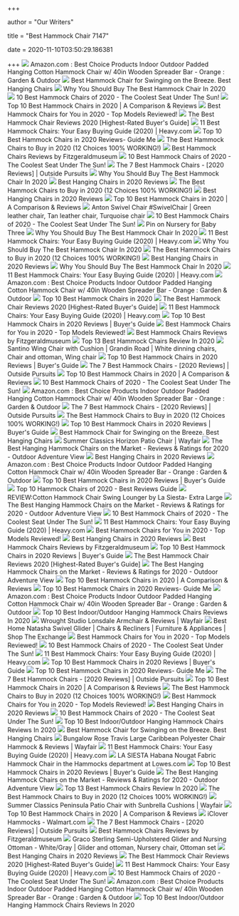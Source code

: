 +++
        
author = "Our Writers"
        
title = "Best Hammock Chair 7147"
        
date = 2020-11-10T03:50:29.186381
        
+++
[ ![](https://images-na.ssl-images-amazon.com/images/I/81JJ%2Bo4JEFL._AC_SL1500_.jpg)](https://images-na.ssl-images-amazon.com/images/I/81JJ%2Bo4JEFL._AC_SL1500_.jpg) Amazon.com : Best Choice Products Indoor Outdoor Padded Hanging Cotton Hammock  Chair w/ 40in Wooden Spreader Bar - Orange : Garden & Outdoor
[ ![](https://www.outsidemodern.com/wp-content/uploads/2016/03/A-Contender-for-the-Best-Hammock-Chair.jpg)](https://www.outsidemodern.com/wp-content/uploads/2016/03/A-Contender-for-the-Best-Hammock-Chair.jpg) Best Hammock Chair for Swinging on the Breeze. Best Hanging Chairs
[ ![](https://images-na.ssl-images-amazon.com/images/I/71iNQpv0XgL._AC_SX466_.jpg)](https://images-na.ssl-images-amazon.com/images/I/71iNQpv0XgL._AC_SX466_.jpg) Why You Should Buy The Best Hammock Chair In 2020
[ ![](https://aguidepro.com/wp-content/uploads/2019/07/Best-Choice-Products-Deluxe-Padded-Cotton-Hammock-Hanging-Chair.jpg)](https://aguidepro.com/wp-content/uploads/2019/07/Best-Choice-Products-Deluxe-Padded-Cotton-Hammock-Hanging-Chair.jpg) 10 Best Hammock Chairs of 2020 - The Coolest Seat Under The Sun!
[ ![](https://trendyreviewed.com/wp-content/uploads/2020/01/Y-STOP-Hanging-Hammock-Chair-1024x1024.jpg)](https://trendyreviewed.com/wp-content/uploads/2020/01/Y-STOP-Hanging-Hammock-Chair-1024x1024.jpg) Top 10 Best Hammock Chairs in 2020 | A Comparison & Reviews
[ ![](https://outdoorexpart.com/wp-content/uploads/2020/01/Greenstell-Caribbean-Hammock-Chair.jpg)](https://outdoorexpart.com/wp-content/uploads/2020/01/Greenstell-Caribbean-Hammock-Chair.jpg) Best Hammock Chairs for You in 2020 - Top Models Reviewed!
[ ![](https://www.serenityhealth.com/product_images/brand/Sunnydaze_Decor/LY-CHC-TN/MAIN__WB__1.jpg)](https://www.serenityhealth.com/product_images/brand/Sunnydaze_Decor/LY-CHC-TN/MAIN__WB__1.jpg) The Best Hammock Chair Reviews 2020 [Highest-Rated Buyer's Guide]
[ ![](https://heavy.com/wp-content/uploads/2019/02/reclining-hammock-chair.jpg?quality=65&strip=all&w=425)](https://heavy.com/wp-content/uploads/2019/02/reclining-hammock-chair.jpg?quality=65&strip=all&w=425) 11 Best Hammock Chairs: Your Easy Buying Guide (2020) | Heavy.com
[ ![](https://680977.smushcdn.com/1901499/wp-content/uploads/2020/05/Hammock-Chair-740x463.jpg?lossy=0&strip=1&webp=1)](https://680977.smushcdn.com/1901499/wp-content/uploads/2020/05/Hammock-Chair-740x463.jpg?lossy=0&strip=1&webp=1) Top 10 Best Hammock Chairs in 2020 Reviews- Guide Me
[ ![](https://images-na.ssl-images-amazon.com/images/I/71ruLNTP1xL._AC_SX679_.jpg)](https://images-na.ssl-images-amazon.com/images/I/71ruLNTP1xL._AC_SX679_.jpg) The Best Hammock Chairs to Buy in 2020 (12 Choices 100% WORKING!)
[ ![](https://fitzgeraldmuseum.net/wp-content/uploads/2017/09/10-2.jpg)](https://fitzgeraldmuseum.net/wp-content/uploads/2017/09/10-2.jpg) Best Hammock Chairs Reviews by Fitzgeraldmuseum
[ ![](https://m.media-amazon.com/images/I/41uWSnCOKpL.jpg)](https://m.media-amazon.com/images/I/41uWSnCOKpL.jpg) 10 Best Hammock Chairs of 2020 - The Coolest Seat Under The Sun!
[ ![](https://2or2n61eranl2ilm943t35jn-wpengine.netdna-ssl.com/wp-content/uploads/2020/06/best-hammock-chair-780x405.jpg)](https://2or2n61eranl2ilm943t35jn-wpengine.netdna-ssl.com/wp-content/uploads/2020/06/best-hammock-chair-780x405.jpg) The 7 Best Hammock Chairs - [2020 Reviews] | Outside Pursuits
[ ![](https://images-na.ssl-images-amazon.com/images/I/816ngLpZOfL._AC_SX425_.jpg)](https://images-na.ssl-images-amazon.com/images/I/816ngLpZOfL._AC_SX425_.jpg) Why You Should Buy The Best Hammock Chair In 2020
[ ![](https://awesometoplist.com/wp-content/uploads/2019/11/Chihee-Hammock-Chair-Large-Hammock-Chair-Relax-Hanging-Swing-Chair-Cotton-Weave-e1572850955192.jpg)](https://awesometoplist.com/wp-content/uploads/2019/11/Chihee-Hammock-Chair-Large-Hammock-Chair-Relax-Hanging-Swing-Chair-Cotton-Weave-e1572850955192.jpg) Best Hanging Chairs in 2020 Reviews
[ ![](https://images-na.ssl-images-amazon.com/images/I/81RItLXi2JL._AC_SX679_.jpg)](https://images-na.ssl-images-amazon.com/images/I/81RItLXi2JL._AC_SX679_.jpg) The Best Hammock Chairs to Buy in 2020 (12 Choices 100% WORKING!)
[ ![](https://awesometoplist.com/wp-content/uploads/2019/11/Best-Choice-Products-Deluxe-Padded-Cotton-Hammock-Hanging-Chair-Indoor-Outdoor-Use-e1572850870522.jpg)](https://awesometoplist.com/wp-content/uploads/2019/11/Best-Choice-Products-Deluxe-Padded-Cotton-Hammock-Hanging-Chair-Indoor-Outdoor-Use-e1572850870522.jpg) Best Hanging Chairs in 2020 Reviews
[ ![](https://trendyreviewed.com/wp-content/uploads/2020/01/Nature-Gear-Swing-Hammock-Chair-683x1024.jpg)](https://trendyreviewed.com/wp-content/uploads/2020/01/Nature-Gear-Swing-Hammock-Chair-683x1024.jpg) Top 10 Best Hammock Chairs in 2020 | A Comparison & Reviews
[ ![](https://i.pinimg.com/736x/01/06/78/01067822ad2f51e2cc1508a79916dfbb.jpg)](https://i.pinimg.com/736x/01/06/78/01067822ad2f51e2cc1508a79916dfbb.jpg) Anton Swivel Chair #SwivelChair | Green leather chair, Tan leather chair,  Turquoise chair
[ ![](https://m.media-amazon.com/images/I/41vqcxEUIzL.jpg)](https://m.media-amazon.com/images/I/41vqcxEUIzL.jpg) 10 Best Hammock Chairs of 2020 - The Coolest Seat Under The Sun!
[ ![](https://i.pinimg.com/originals/e4/2c/a3/e42ca303f63397bddc34a23adf4462a0.jpg)](https://i.pinimg.com/originals/e4/2c/a3/e42ca303f63397bddc34a23adf4462a0.jpg) Pin on Nursery for Baby Three
[ ![](https://images-na.ssl-images-amazon.com/images/I/61Ywr34NnSL._AC_SX466_.jpg)](https://images-na.ssl-images-amazon.com/images/I/61Ywr34NnSL._AC_SX466_.jpg) Why You Should Buy The Best Hammock Chair In 2020
[ ![](https://heavy.com/wp-content/uploads/2019/02/bormart-hammock-chair.jpg?quality=65&strip=all&w=425)](https://heavy.com/wp-content/uploads/2019/02/bormart-hammock-chair.jpg?quality=65&strip=all&w=425) 11 Best Hammock Chairs: Your Easy Buying Guide (2020) | Heavy.com
[ ![](https://m.media-amazon.com/images/I/41-8c3PUC0L.jpg)](https://m.media-amazon.com/images/I/41-8c3PUC0L.jpg) Why You Should Buy The Best Hammock Chair In 2020
[ ![](https://images-na.ssl-images-amazon.com/images/I/81SP0pBaN6L._AC_SX679_.jpg)](https://images-na.ssl-images-amazon.com/images/I/81SP0pBaN6L._AC_SX679_.jpg) The Best Hammock Chairs to Buy in 2020 (12 Choices 100% WORKING!)
[ ![](https://awesometoplist.com/wp-content/uploads/2019/11/Large-Brazilian-Hammock-Chair-by-Hammock-Sky-e1572851558475.jpg)](https://awesometoplist.com/wp-content/uploads/2019/11/Large-Brazilian-Hammock-Chair-by-Hammock-Sky-e1572851558475.jpg) Best Hanging Chairs in 2020 Reviews
[ ![](https://images-na.ssl-images-amazon.com/images/I/61vvphfmb2L._AC_SX466_.jpg)](https://images-na.ssl-images-amazon.com/images/I/61vvphfmb2L._AC_SX466_.jpg) Why You Should Buy The Best Hammock Chair In 2020
[ ![](https://heavy.com/wp-content/uploads/2019/02/best-choice-products-hammock-hanging-chair-air-deluxe.jpg?quality=65&strip=all&w=242&h=161&crop=1)](https://heavy.com/wp-content/uploads/2019/02/best-choice-products-hammock-hanging-chair-air-deluxe.jpg?quality=65&strip=all&w=242&h=161&crop=1) 11 Best Hammock Chairs: Your Easy Buying Guide (2020) | Heavy.com
[ ![](https://m.media-amazon.com/images/I/91jT0I09J7L._AC_UL400_.jpg)](https://m.media-amazon.com/images/I/91jT0I09J7L._AC_UL400_.jpg) Amazon.com : Best Choice Products Indoor Outdoor Padded Hanging Cotton Hammock  Chair w/ 40in Wooden Spreader Bar - Orange : Garden & Outdoor
[ ![](https://thez9.com/wp-content/uploads/2018/01/9-6-e1516327350367.jpg)](https://thez9.com/wp-content/uploads/2018/01/9-6-e1516327350367.jpg) Top 10 Best Hammock Chairs in 2020
[ ![](https://royalhammockheadquarters.com/wp-content/uploads/2018/06/The-Most-In-Depth-Guide-to-Hammock-Chairs-in-2018.jpg)](https://royalhammockheadquarters.com/wp-content/uploads/2018/06/The-Most-In-Depth-Guide-to-Hammock-Chairs-in-2018.jpg) The Best Hammock Chair Reviews 2020 [Highest-Rated Buyer's Guide]
[ ![](https://heavy.com/wp-content/uploads/2019/02/high-weight-capacity-hammock-chair.jpg?quality=65&strip=all&w=425)](https://heavy.com/wp-content/uploads/2019/02/high-weight-capacity-hammock-chair.jpg?quality=65&strip=all&w=425) 11 Best Hammock Chairs: Your Easy Buying Guide (2020) | Heavy.com
[ ![](https://www.easygetproduct.com/wp-content/uploads/2019/09/Top-10-Best-Hammock-Chairs-in-2019-Reviews.jpg)](https://www.easygetproduct.com/wp-content/uploads/2019/09/Top-10-Best-Hammock-Chairs-in-2019-Reviews.jpg) Top 10 Best Hammock Chairs in 2020 Reviews | Buyer's Guide
[ ![](https://outdoorexpart.com/wp-content/uploads/2020/01/Sorbus-Rope-Hammock-Chair-Swing-Seat.jpg)](https://outdoorexpart.com/wp-content/uploads/2020/01/Sorbus-Rope-Hammock-Chair-Swing-Seat.jpg) Best Hammock Chairs for You in 2020 - Top Models Reviewed!
[ ![](https://fitzgeraldmuseum.net/wp-content/uploads/2017/09/8-2.jpg)](https://fitzgeraldmuseum.net/wp-content/uploads/2017/09/8-2.jpg) Best Hammock Chairs Reviews by Fitzgeraldmuseum
[ ![](https://industryears.com/wp-content/uploads/2019/05/Hammock-Chairs.jpg)](https://industryears.com/wp-content/uploads/2019/05/Hammock-Chairs.jpg) Top 13 Best Hammock Chairs Review In 2020
[ ![](https://i.pinimg.com/originals/4f/3b/70/4f3b70d6a31a39320ea785dda6ec23cb.jpg)](https://i.pinimg.com/originals/4f/3b/70/4f3b70d6a31a39320ea785dda6ec23cb.jpg) Santino Wing Chair with Cushion | Grandin Road | White dinning chairs, Chair  and ottoman, Wing chair
[ ![](https://www.easygetproduct.com/wp-content/uploads/2019/09/8.-Caromy-Hammock-Chair-Macrame-Swing-265-LBS-300x300.jpg)](https://www.easygetproduct.com/wp-content/uploads/2019/09/8.-Caromy-Hammock-Chair-Macrame-Swing-265-LBS-300x300.jpg) Top 10 Best Hammock Chairs in 2020 Reviews | Buyer's Guide
[ ![](https://2or2n61eranl2ilm943t35jn-wpengine.netdna-ssl.com/wp-content/uploads/2020/06/418KxKTuRJL.jpg)](https://2or2n61eranl2ilm943t35jn-wpengine.netdna-ssl.com/wp-content/uploads/2020/06/418KxKTuRJL.jpg) The 7 Best Hammock Chairs - [2020 Reviews] | Outside Pursuits
[ ![](https://trendyreviewed.com/wp-content/uploads/2020/01/Hammock-Sky-XXL-Swing-Hammock-Chair-1024x995.jpg)](https://trendyreviewed.com/wp-content/uploads/2020/01/Hammock-Sky-XXL-Swing-Hammock-Chair-1024x995.jpg) Top 10 Best Hammock Chairs in 2020 | A Comparison & Reviews
[ ![](https://aguidepro.com/wp-content/uploads/2019/07/Blissun-Hanging-Hammock-Chair.jpg)](https://aguidepro.com/wp-content/uploads/2019/07/Blissun-Hanging-Hammock-Chair.jpg) 10 Best Hammock Chairs of 2020 - The Coolest Seat Under The Sun!
[ ![](https://m.media-amazon.com/images/I/91OQE7dl5mL._AC_UL400_.jpg)](https://m.media-amazon.com/images/I/91OQE7dl5mL._AC_UL400_.jpg) Amazon.com : Best Choice Products Indoor Outdoor Padded Hanging Cotton Hammock  Chair w/ 40in Wooden Spreader Bar - Orange : Garden & Outdoor
[ ![](https://2or2n61eranl2ilm943t35jn-wpengine.netdna-ssl.com/wp-content/uploads/2020/06/best-hammock-swing-chair.jpg)](https://2or2n61eranl2ilm943t35jn-wpengine.netdna-ssl.com/wp-content/uploads/2020/06/best-hammock-swing-chair.jpg) The 7 Best Hammock Chairs - [2020 Reviews] | Outside Pursuits
[ ![](https://cdn.stopreset.org/wp-content/uploads/2019/05/best_hammock_chair.jpg)](https://cdn.stopreset.org/wp-content/uploads/2019/05/best_hammock_chair.jpg) The Best Hammock Chairs to Buy in 2020 (12 Choices 100% WORKING!)
[ ![](https://www.easygetproduct.com/wp-content/uploads/2019/09/10.-Giantex-Hammock-Chair-350LBS-Hanging-Chair-with-Tassels-300x300.jpg)](https://www.easygetproduct.com/wp-content/uploads/2019/09/10.-Giantex-Hammock-Chair-350LBS-Hanging-Chair-with-Tassels-300x300.jpg) Top 10 Best Hammock Chairs in 2020 Reviews | Buyer's Guide
[ ![](https://m.media-amazon.com/images/I/417Wx3iQhYL.jpg)](https://m.media-amazon.com/images/I/417Wx3iQhYL.jpg) Best Hammock Chair for Swinging on the Breeze. Best Hanging Chairs
[ ![](https://secure.img1-fg.wfcdn.com/im/80894774/resize-h500-p1-w500%5Ecompr-r85/7147/71473881/default_name.jpg)](https://secure.img1-fg.wfcdn.com/im/80894774/resize-h500-p1-w500%5Ecompr-r85/7147/71473881/default_name.jpg) Summer Classics Horizon Patio Chair | Wayfair
[ ![](https://outdooradventureview.com/wp-content/uploads/2018/02/best-hammock-amazon-choice-300x300.jpg)](https://outdooradventureview.com/wp-content/uploads/2018/02/best-hammock-amazon-choice-300x300.jpg) The Best Hanging Hammock Chairs on the Market - Reviews & Ratings for 2020  - Outdoor Adventure View
[ ![](https://awesometoplist.com/wp-content/uploads/2019/11/Chihee-Hammock-Chair-Large-Hammock-Chair-Relax-Hanging-Swing-Chair-Cotton-Weave-1-e1572851329974.jpg)](https://awesometoplist.com/wp-content/uploads/2019/11/Chihee-Hammock-Chair-Large-Hammock-Chair-Relax-Hanging-Swing-Chair-Cotton-Weave-1-e1572851329974.jpg) Best Hanging Chairs in 2020 Reviews
[ ![](https://m.media-amazon.com/images/I/71VkWvT6skL._AC_SS350_.jpg)](https://m.media-amazon.com/images/I/71VkWvT6skL._AC_SS350_.jpg) Amazon.com : Best Choice Products Indoor Outdoor Padded Hanging Cotton Hammock  Chair w/ 40in Wooden Spreader Bar - Orange : Garden & Outdoor
[ ![](https://www.easygetproduct.com/wp-content/uploads/2019/09/7.-KINDEN-Hammock-Chair-300x300.jpg)](https://www.easygetproduct.com/wp-content/uploads/2019/09/7.-KINDEN-Hammock-Chair-300x300.jpg) Top 10 Best Hammock Chairs in 2020 Reviews | Buyer's Guide
[ ![](https://m.media-amazon.com/images/I/31EgKE0LhJL.jpg)](https://m.media-amazon.com/images/I/31EgKE0LhJL.jpg) Top 10 Hammock Chairs of 2020 - Best Reviews Guide
[ ![](https://www.hanging-chairs.net/wp-content/uploads/2019/09/extra-large-pure-cotton-hammock-chair-swing-very-soft-to-toouch-for-familly-e1569690109794-276x400.jpg)](https://www.hanging-chairs.net/wp-content/uploads/2019/09/extra-large-pure-cotton-hammock-chair-swing-very-soft-to-toouch-for-familly-e1569690109794-276x400.jpg) REVIEW:Cotton Hammock Chair Swing Lounger by La Siesta- Extra Large
[ ![](https://outdooradventureview.com/wp-content/uploads/2018/02/best-hanging-hammock-chair-Sorbus-Macrame-Swing-300x300.jpg)](https://outdooradventureview.com/wp-content/uploads/2018/02/best-hanging-hammock-chair-Sorbus-Macrame-Swing-300x300.jpg) The Best Hanging Hammock Chairs on the Market - Reviews & Ratings for 2020  - Outdoor Adventure View
[ ![](https://aguidepro.com/wp-content/uploads/2019/07/Hammock-Sky-Large-Brazilian-Hammock-Chair-768x1024.jpg)](https://aguidepro.com/wp-content/uploads/2019/07/Hammock-Sky-Large-Brazilian-Hammock-Chair-768x1024.jpg) 10 Best Hammock Chairs of 2020 - The Coolest Seat Under The Sun!
[ ![](https://heavy.com/wp-content/uploads/2018/03/hammock-chairs.jpg?quality=65&strip=all)](https://heavy.com/wp-content/uploads/2018/03/hammock-chairs.jpg?quality=65&strip=all) 11 Best Hammock Chairs: Your Easy Buying Guide (2020) | Heavy.com
[ ![](https://outdoorexpart.com/wp-content/uploads/2020/01/Y-STOP-Hammock-Chair-Hanging-Rope-Swing.jpg)](https://outdoorexpart.com/wp-content/uploads/2020/01/Y-STOP-Hammock-Chair-Hanging-Rope-Swing.jpg) Best Hammock Chairs for You in 2020 - Top Models Reviewed!
[ ![](https://awesometoplist.com/wp-content/uploads/2019/11/X-cosrack-Hammock-Chair-with-Lights-e1572850835659.jpg)](https://awesometoplist.com/wp-content/uploads/2019/11/X-cosrack-Hammock-Chair-with-Lights-e1572850835659.jpg) Best Hanging Chairs in 2020 Reviews
[ ![](https://fitzgeraldmuseum.net/wp-content/uploads/2017/09/4-2.jpg)](https://fitzgeraldmuseum.net/wp-content/uploads/2017/09/4-2.jpg) Best Hammock Chairs Reviews by Fitzgeraldmuseum
[ ![](https://www.easygetproduct.com/wp-content/uploads/2019/09/4.-Sorbus-Hanging-Hammock-Chair-Swing-300x300.jpg)](https://www.easygetproduct.com/wp-content/uploads/2019/09/4.-Sorbus-Hanging-Hammock-Chair-Swing-300x300.jpg) Top 10 Best Hammock Chairs in 2020 Reviews | Buyer's Guide
[ ![](https://www.serenityhealth.com/product_images/brand/Sunnydaze_Decor/WSN-590/MAIN__WB__wsn-590__01.jpg)](https://www.serenityhealth.com/product_images/brand/Sunnydaze_Decor/WSN-590/MAIN__WB__wsn-590__01.jpg) The Best Hammock Chair Reviews 2020 [Highest-Rated Buyer's Guide]
[ ![](https://outdooradventureview.com/wp-content/uploads/2018/02/caribbean-best-hammock-chair-300x300.jpg)](https://outdooradventureview.com/wp-content/uploads/2018/02/caribbean-best-hammock-chair-300x300.jpg) The Best Hanging Hammock Chairs on the Market - Reviews & Ratings for 2020  - Outdoor Adventure View
[ ![](https://trendyreviewed.com/wp-content/uploads/2020/01/Chair-Swing-Hammock-Chair-by-Sorbus-1024x1024.jpg)](https://trendyreviewed.com/wp-content/uploads/2020/01/Chair-Swing-Hammock-Chair-by-Sorbus-1024x1024.jpg) Top 10 Best Hammock Chairs in 2020 | A Comparison & Reviews
[ ![](https://680977.smushcdn.com/1901499/wp-content/uploads/2020/05/5.-ONCLOUD-Upgraded-Hammock-Sky-Chair-400x400.jpg?lossy=0&strip=1&webp=1)](https://680977.smushcdn.com/1901499/wp-content/uploads/2020/05/5.-ONCLOUD-Upgraded-Hammock-Sky-Chair-400x400.jpg?lossy=0&strip=1&webp=1) Top 10 Best Hammock Chairs in 2020 Reviews- Guide Me
[ ![](https://m.media-amazon.com/images/I/91KRV2WDtoL._AC_SS350_.jpg)](https://m.media-amazon.com/images/I/91KRV2WDtoL._AC_SS350_.jpg) Amazon.com : Best Choice Products Indoor Outdoor Padded Hanging Cotton Hammock  Chair w/ 40in Wooden Spreader Bar - Orange : Garden & Outdoor
[ ![](https://m.media-amazon.com/images/I/619In9XJbPL.jpg)](https://m.media-amazon.com/images/I/619In9XJbPL.jpg) Top 10 Best Indoor/Outdoor Hanging Hammock Chairs Reviews In 2020
[ ![](https://secure.img1-fg.wfcdn.com/im/06933644/resize-h800-w800%5Ecompr-r85/7147/71475124/Lonsdale+Armchair.jpg)](https://secure.img1-fg.wfcdn.com/im/06933644/resize-h800-w800%5Ecompr-r85/7147/71475124/Lonsdale+Armchair.jpg) Wrought Studio Lonsdale Armchair & Reviews | Wayfair
[ ![](https://www.shopmyexchange.com/products/images/xlarge/1515474_NNCT.jpg)](https://www.shopmyexchange.com/products/images/xlarge/1515474_NNCT.jpg) Best Home Natasha Swivel Glider | Chairs & Recliners | Furniture &  Appliances | Shop The Exchange
[ ![](https://outdoorexpart.com/wp-content/uploads/2020/01/LAZZO-Square-Hammock-Chair-Hanging.jpg)](https://outdoorexpart.com/wp-content/uploads/2020/01/LAZZO-Square-Hammock-Chair-Hanging.jpg) Best Hammock Chairs for You in 2020 - Top Models Reviewed!
[ ![](https://aguidepro.com/wp-content/uploads/2019/07/Caribbean-Hammocks-Large-Chair..jpg)](https://aguidepro.com/wp-content/uploads/2019/07/Caribbean-Hammocks-Large-Chair..jpg) 10 Best Hammock Chairs of 2020 - The Coolest Seat Under The Sun!
[ ![](https://heavy.com/wp-content/uploads/2019/02/macrame-hammock-chair.jpg?quality=65&strip=all&w=425)](https://heavy.com/wp-content/uploads/2019/02/macrame-hammock-chair.jpg?quality=65&strip=all&w=425) 11 Best Hammock Chairs: Your Easy Buying Guide (2020) | Heavy.com
[ ![](https://www.easygetproduct.com/wp-content/uploads/2019/09/9.-Patio-Watcher-Hammock-Chair-Hanging-Rope-2-Cushions-and-Hardware-300x300.jpg)](https://www.easygetproduct.com/wp-content/uploads/2019/09/9.-Patio-Watcher-Hammock-Chair-Hanging-Rope-2-Cushions-and-Hardware-300x300.jpg) Top 10 Best Hammock Chairs in 2020 Reviews | Buyer's Guide
[ ![](https://680977.smushcdn.com/1901499/wp-content/uploads/2020/05/4.-E-EVERKING-Hammock-Chair-400x400.jpg?lossy=0&strip=1&webp=1)](https://680977.smushcdn.com/1901499/wp-content/uploads/2020/05/4.-E-EVERKING-Hammock-Chair-400x400.jpg?lossy=0&strip=1&webp=1) Top 10 Best Hammock Chairs in 2020 Reviews- Guide Me
[ ![](https://2or2n61eranl2ilm943t35jn-wpengine.netdna-ssl.com/wp-content/uploads/2020/06/415RHBZBnL.jpg)](https://2or2n61eranl2ilm943t35jn-wpengine.netdna-ssl.com/wp-content/uploads/2020/06/415RHBZBnL.jpg) The 7 Best Hammock Chairs - [2020 Reviews] | Outside Pursuits
[ ![](https://trendyreviewed.com/wp-content/uploads/2020/01/CCTRO-Hanging-Hammock-Chair-904x1024.jpg)](https://trendyreviewed.com/wp-content/uploads/2020/01/CCTRO-Hanging-Hammock-Chair-904x1024.jpg) Top 10 Best Hammock Chairs in 2020 | A Comparison & Reviews
[ ![](https://cdn.stopreset.org/wp-content/uploads/2019/05/5ce27666323bb.jpg)](https://cdn.stopreset.org/wp-content/uploads/2019/05/5ce27666323bb.jpg) The Best Hammock Chairs to Buy in 2020 (12 Choices 100% WORKING!)
[ ![](https://outdoorexpart.com/wp-content/uploads/2020/01/EverKing-Hanging-Rope-Hammock-Chair-Porch-Swing-Seat.jpg)](https://outdoorexpart.com/wp-content/uploads/2020/01/EverKing-Hanging-Rope-Hammock-Chair-Porch-Swing-Seat.jpg) Best Hammock Chairs for You in 2020 - Top Models Reviewed!
[ ![](https://awesometoplist.com/wp-content/uploads/2019/11/LAZZO-Hammock-Chair-Hanging-Knitted-Mesh-Polyester-Rope-Macrame-Swing-e1572851029518.jpg)](https://awesometoplist.com/wp-content/uploads/2019/11/LAZZO-Hammock-Chair-Hanging-Knitted-Mesh-Polyester-Rope-Macrame-Swing-e1572851029518.jpg) Best Hanging Chairs in 2020 Reviews
[ ![](https://m.media-amazon.com/images/I/416+7btMfQL.jpg)](https://m.media-amazon.com/images/I/416+7btMfQL.jpg) 10 Best Hammock Chairs of 2020 - The Coolest Seat Under The Sun!
[ ![](https://m.media-amazon.com/images/I/41ULqI6SrJL.jpg)](https://m.media-amazon.com/images/I/41ULqI6SrJL.jpg) Top 10 Best Indoor/Outdoor Hanging Hammock Chairs Reviews In 2020
[ ![](https://m.media-amazon.com/images/I/51KGMlZk8PL.jpg)](https://m.media-amazon.com/images/I/51KGMlZk8PL.jpg) Best Hammock Chair for Swinging on the Breeze. Best Hanging Chairs
[ ![](https://secure.img1-fg.wfcdn.com/im/37182458/compr-r85/3902/39026927/travis-large-caribbean-polyester-chair-hammock.jpg)](https://secure.img1-fg.wfcdn.com/im/37182458/compr-r85/3902/39026927/travis-large-caribbean-polyester-chair-hammock.jpg) Bungalow Rose Travis Large Caribbean Polyester Chair Hammock & Reviews |  Wayfair
[ ![](https://heavy.com/wp-content/uploads/2019/02/handmade-rope-hammock-chair.jpg?quality=65&strip=all&w=425)](https://heavy.com/wp-content/uploads/2019/02/handmade-rope-hammock-chair.jpg?quality=65&strip=all&w=425) 11 Best Hammock Chairs: Your Easy Buying Guide (2020) | Heavy.com
[ ![](http://mobileimages.lowes.com/product/converted/402512/4025122930352.jpg?size=pdhi)](http://mobileimages.lowes.com/product/converted/402512/4025122930352.jpg?size=pdhi) LA SIESTA Habana Nougat Fabric Hammock Chair in the Hammocks department at  Lowes.com
[ ![](https://www.easygetproduct.com/wp-content/uploads/2019/09/5.-WBHome-Hammock-Swing-Chair-with-Two-Seat-Cushions-300x300.jpg)](https://www.easygetproduct.com/wp-content/uploads/2019/09/5.-WBHome-Hammock-Swing-Chair-with-Two-Seat-Cushions-300x300.jpg) Top 10 Best Hammock Chairs in 2020 Reviews | Buyer's Guide
[ ![](https://outdooradventureview.com/wp-content/uploads/2018/02/best-hanging-hammock-chair.jpg)](https://outdooradventureview.com/wp-content/uploads/2018/02/best-hanging-hammock-chair.jpg) The Best Hanging Hammock Chairs on the Market - Reviews & Ratings for 2020  - Outdoor Adventure View
[ ![](https://industryears.com/wp-content/uploads/2019/05/10-3-300x300.jpg)](https://industryears.com/wp-content/uploads/2019/05/10-3-300x300.jpg) Top 13 Best Hammock Chairs Review In 2020
[ ![](https://images-na.ssl-images-amazon.com/images/I/71S8km0CuLL._AC_SX679_.jpg)](https://images-na.ssl-images-amazon.com/images/I/71S8km0CuLL._AC_SX679_.jpg) The Best Hammock Chairs to Buy in 2020 (12 Choices 100% WORKING!)
[ ![](https://secure.img1-fg.wfcdn.com/im/79741563/resize-h800-w800%5Ecompr-r85/7147/71472609/Peninsula+Patio+Chair+with+Sunbrella+Cushions.jpg)](https://secure.img1-fg.wfcdn.com/im/79741563/resize-h800-w800%5Ecompr-r85/7147/71472609/Peninsula+Patio+Chair+with+Sunbrella+Cushions.jpg) Summer Classics Peninsula Patio Chair with Sunbrella Cushions | Wayfair
[ ![](https://trendyreviewed.com/wp-content/uploads/2020/01/Large-Hammock-Chair-by-Chihee.jpg)](https://trendyreviewed.com/wp-content/uploads/2020/01/Large-Hammock-Chair-by-Chihee.jpg) Top 10 Best Hammock Chairs in 2020 | A Comparison & Reviews
[ ![](https://i5.walmartimages.com/asr/8aa0e87a-7147-47f0-bbea-c0583fbc7cae.f40fe0024e584c583123148a2edadade.jpeg?odnHeight=200&odnWidth=200&odnBg=ffffff)](https://i5.walmartimages.com/asr/8aa0e87a-7147-47f0-bbea-c0583fbc7cae.f40fe0024e584c583123148a2edadade.jpeg?odnHeight=200&odnWidth=200&odnBg=ffffff) iClover Hammocks - Walmart.com
[ ![](https://2or2n61eranl2ilm943t35jn-wpengine.netdna-ssl.com/wp-content/uploads/2020/06/51H5hnlaL.jpg)](https://2or2n61eranl2ilm943t35jn-wpengine.netdna-ssl.com/wp-content/uploads/2020/06/51H5hnlaL.jpg) The 7 Best Hammock Chairs - [2020 Reviews] | Outside Pursuits
[ ![](https://fitzgeraldmuseum.net/wp-content/uploads/2017/09/6-2.jpg)](https://fitzgeraldmuseum.net/wp-content/uploads/2017/09/6-2.jpg) Best Hammock Chairs Reviews by Fitzgeraldmuseum
[ ![](https://i.pinimg.com/474x/65/0f/a0/650fa0210c947a1e3928b0697caceef7.jpg)](https://i.pinimg.com/474x/65/0f/a0/650fa0210c947a1e3928b0697caceef7.jpg) Graco Sterling Semi-Upholstered Glider and Nursing Ottoman - White/Gray |  Glider and ottoman, Nursery chair, Ottoman set
[ ![](https://m.media-amazon.com/images/I/51bVB24er6L._SL160_.jpg)](https://m.media-amazon.com/images/I/51bVB24er6L._SL160_.jpg) Best Hanging Chairs in 2020 Reviews
[ ![](https://cdn11.bigcommerce.com/s-ph391jd/images/stencil/1200x1200/products/42117/78791/MAIN__WB__ly-tfhs-sg__01__31181.1544451661.jpg?c=2)](https://cdn11.bigcommerce.com/s-ph391jd/images/stencil/1200x1200/products/42117/78791/MAIN__WB__ly-tfhs-sg__01__31181.1544451661.jpg?c=2) The Best Hammock Chair Reviews 2020 [Highest-Rated Buyer's Guide]
[ ![](https://heavy.com/wp-content/uploads/2019/02/patio-hammock-chair-with-sunshade.jpg?quality=65&strip=all&w=425)](https://heavy.com/wp-content/uploads/2019/02/patio-hammock-chair-with-sunshade.jpg?quality=65&strip=all&w=425) 11 Best Hammock Chairs: Your Easy Buying Guide (2020) | Heavy.com
[ ![](https://aguidepro.com/wp-content/uploads/2019/07/Caribbean-Hammocks-Large-Chair-1024x1024.jpg)](https://aguidepro.com/wp-content/uploads/2019/07/Caribbean-Hammocks-Large-Chair-1024x1024.jpg) 10 Best Hammock Chairs of 2020 - The Coolest Seat Under The Sun!
[ ![](https://m.media-amazon.com/images/I/61yGiDqrUBL._AC_UL400_.jpg)](https://m.media-amazon.com/images/I/61yGiDqrUBL._AC_UL400_.jpg) Amazon.com : Best Choice Products Indoor Outdoor Padded Hanging Cotton Hammock  Chair w/ 40in Wooden Spreader Bar - Orange : Garden & Outdoor
[ ![](https://thetoppro.com/wp-content/uploads/2018/09/Hanging-Hammock-Chairs-10.jpg)](https://thetoppro.com/wp-content/uploads/2018/09/Hanging-Hammock-Chairs-10.jpg) Top 10 Best Indoor/Outdoor Hanging Hammock Chairs Reviews In 2020
